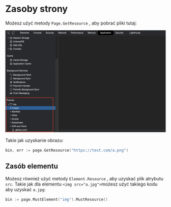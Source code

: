 # Zasoby strony

Możesz użyć metody `Page.GetResource` , aby pobrać pliki tutaj:

![zasoby strony](page-resources.png)

Takie jak uzyskanie obrazu:

```go
bin, err := page.GetResource("https://test.com/a.png")
```

## Zasób elementu

Możesz również użyć metody `Element.Resource` , aby uzyskać plik atrybutu `src`. Takie jak dla elementu `<img src="a.jpg">`możesz użyć takiego kodu aby uzyskać `a.jpg`:

```go
bin := page.MustElement("img").MustResource()
```
